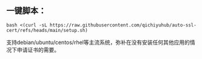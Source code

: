 ## 一键脚本：

```
bash <(curl -sL https://raw.githubusercontent.com/qichiyuhub/auto-ssl-cert/refs/heads/main/setup.sh)
```
支持debian/ubuntu/centos/rhel等主流系统，弥补在没有安装任何其他应用的情况下申请证书的需要。